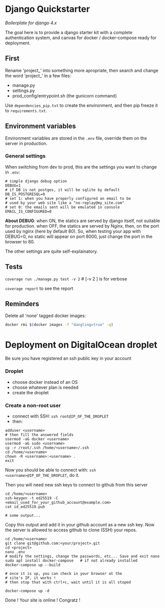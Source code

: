 # Django Quickstarter

*Boilerplate for django 4.x*

The goal here is to provide a django starter kit with a complete authentication system, and canvas for docker / docker-compose ready for
deployment.

## First

Rename 'project_' into something more apropriate, then search and change
 the word 'project_' in a few files:
- manage.py
- settings.py
- prod_config/entrypoint.sh (the gunicorn command)

Use `dependencies_pip.txt` to create the environment, and then pip freeze it
to `requirements.txt`.

## Environment variables

Environment variables are stored in the `.env` file, override them on the
server in production.

### General settings

When switching from dev to prod, this are the settings you want to change
 in `.env`:
```
# simple django debug option
DEBUG=1
# if DB is not postges, it will be sqlite by default
DB_IS_POSTGRESQL=0
# set 1: when you have properly configured an email to be
# used by your web site like a "no-replay@my_site.com"
# set 0: the emails sent will be emulated in console
EMAIL_IS_CONFIGURED=0
```
**About DEBUG**: when ON, the statics are served by django itself, not suitable
for production. when OFF, the statics are served by Nginx, then, on the port
used by nginx (here by default 80). So, when testing your app with DEBUG=0,
no static will appear on port 8000, just change the port in the browser to 80.


The other settings are quite self-explainatory.

## Tests

`coverage run ./manage.py test -v 2` # [-v 2 ] is for verbose

`coverage report` to see the report

## Reminders

Delete all 'none' tagged docker images:
```sh
docker rmi $(docker images -f "dangling=true" -q)
```

# Deployment on DigitalOcean droplet

Be sure you have registered an ssh public key in your account

### Droplet
- choose docker instead of an OS
- choose whatever plan is needed
- create the droplet

### Create a non-root user

- connect with SSH:
`ssh root@IP_OF_THE_DROPLET`
- then:
```
adduser <username>
# then fill the answered fields
usermod -aG docker <username>
usermod -aG sudo <username>
cp -r /root/.ssh /home/<username>/.ssh
cd /home/<username>
chown -R <username>:<username> .
exit
```
Now you should be able to connect with: `ssh <username>@IP_OF_THE_DROPLET`,
do it.

Then you will need new ssh keys to connect to github from this server
```
cd /home/<username>
ssh-keygen -t ed25519 -C <email_used_for_your_github_account@example.com>
cat id_ed25519.pub

# some output...
```
Copy this output and add it in your github account as a new ssh key.
 Now the server is allowed to access github to clone (SSH) your repos.

```
cd /home/<username>
git clone git@github.com:<your/project>.git
cd <project>
nano .env
# modify the settings, change the passwords, etc... Save and exit nano
sudo apt install docker-compose   # if not already installed
docker-compose up --build

# once it is up, you can check in your browser at the
# site's IP, it works !
# then stop that with ctrl+c, wait until it is all stoped

docker-compose up -d
```

Done ! Your site is online ! Congratz !
